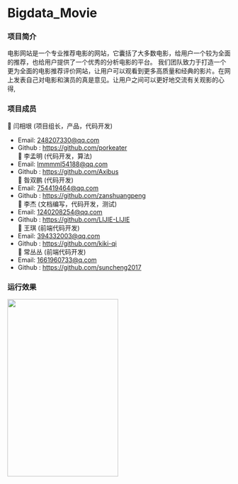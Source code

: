 # Bigdata_Movie
### 项目简介
   电影网站是一个专业推荐电影的网站，它囊括了大多数电影，给用户一个较为全面的推荐，也给用户提供了一个优秀的分析电影的平台。
我们团队致力于打造一个更为全面的电影推荐评价网站，让用户可以观看到更多高质量和经典的影片。在网上发表自己对电影和演员的真是意见。让用户之间可以更好地交流有关观影的心得,
### 项目成员
 闫相垠 (项目组长，产品，代码开发) 
* Email: 248207330@qq.com
* Github : https://github.com/porkeater</br>
 李孟明 (代码开发，算法) 
* Email: lmmmml54188@qq.com
* Github : https://github.com/Axibus</br>
 昝双鹏 (代码开发) 
* Email: 754419464@qq.com
* Github : https://github.com/zanshuangpeng</br>
 李杰 (文档编写，代码开发，测试) 
* Email: 1240208254@qq.com
* Github : https://github.com/LIJIE-LIJIE</br>
 王琪 (前端代码开发) 
* Email: 394332003@qq.com
* Github : https://github.com/kiki-qi</br>
 常丛丛 (前端代码开发) 
* Email: 1661960733@q.com
* Github : https://github.com/suncheng2017</br>
### 运行效果
<img src="../Bigdata_Movie/image/1.png " width=250 height=400 />

